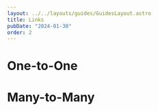 ```yaml
---
layout: ../../layouts/guides/GuidesLayout.astro
title: Links
pubDate: "2024-01-30"
order: 2
---
```


# One-to-One

# Many-to-Many